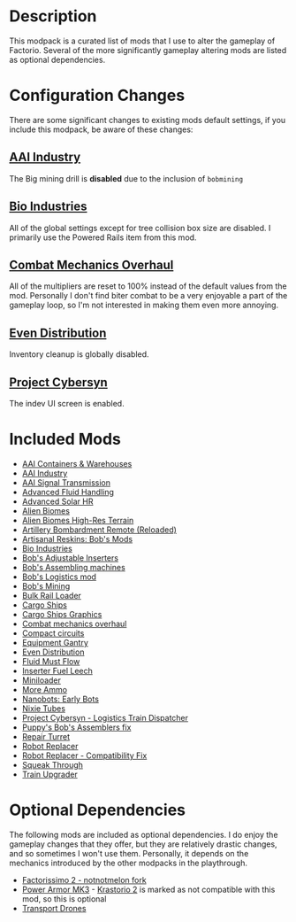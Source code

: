 # Description
This modpack is a curated list of mods that I use to alter the gameplay of Factorio. Several of the more significantly gameplay altering mods are listed as optional dependencies.

# Configuration Changes
There are some significant changes to existing mods default settings, if you include this modpack, be aware of these changes:

## [AAI Industry](https://mods.factorio.com/mod/aai-industry)
The Big mining drill is **disabled** due to the inclusion of `bobmining`

## [Bio Industries](https://mods.factorio.com/mod/Bio_Industries)
All of the global settings except for tree collision box size are disabled. I primarily use the Powered Rails item from this mod.

## [Combat Mechanics Overhaul](https://mods.factorio.com/mod/combat-mechanics-overhaul)
All of the multipliers are reset to 100% instead of the default values from the mod. Personally I don't find biter combat to be a very enjoyable a part of the gameplay loop, so I'm not interested in making them even more annoying.

## [Even Distribution](https://mods.factorio.com/mod/even-distribution)
Inventory cleanup is globally disabled.

## [Project Cybersyn](https://mods.factorio.com/mod/cybersyn)
The indev UI screen is enabled.

# Included Mods
* [AAI Containers & Warehouses](https://mods.factorio.com/mod/aai-containers)
* [AAI Industry](https://mods.factorio.com/mod/aai-industry)
* [AAI Signal Transmission](https://mods.factorio.com/mod/aai-signal-transmission)
* [Advanced Fluid Handling](https://mods.factorio.com/mod/underground-pipe-pack)
* [Advanced Solar HR](https://mods.factorio.com/mod/Advanced-Electric-Revamped-v16)
* [Alien Biomes](https://mods.factorio.com/mod/alien-biomes)
* [Alien Biomes High-Res Terrain](https://mods.factorio.com/mod/alien-biomes-hr-terrain)
* [Artillery Bombardment Remote (Reloaded)](https://mods.factorio.com/mod/artillery-bombardment-remote-reloaded)
* [Artisanal Reskins: Bob's Mods](https://mods.factorio.com/mod/reskins-bobs)
* [Bio Industries](https://mods.factorio.com/mod/Bio_Industries)
* [Bob's Adjustable Inserters](https://mods.factorio.com/mod/bobinserters)
* [Bob's Assembling machines](https://mods.factorio.com/mod/bobassembly)
* [Bob's Logistics mod](https://mods.factorio.com/mod/boblogistics)
* [Bob's Mining](https://mods.factorio.com/mod/bobmining)
* [Bulk Rail Loader](https://mods.factorio.com/mod/railloader)
* [Cargo Ships](https://mods.factorio.com/mod/cargo-ships)
* [Cargo Ships Graphics](https://mods.factorio.com/mod/cargo-ships-graphics)
* [Combat mechanics overhaul](https://mods.factorio.com/mod/combat-mechanics-overhaul)
* [Compact circuits](https://mods.factorio.com/mod/compaktcircuit)
* [Equipment Gantry](https://mods.factorio.com/mod/equipment-gantry)
* [Even Distribution](https://mods.factorio.com/mod/even-distribution)
* [Fluid Must Flow](https://mods.factorio.com/mod/FluidMustFlow)
* [Inserter Fuel Leech](https://mods.factorio.com/mod/InserterFuelLeech)
* [Miniloader](https://mods.factorio.com/mod/miniloader)
* [More Ammo](https://mods.factorio.com/mod/More_Ammo)
* [Nanobots: Early Bots](https://mods.factorio.com/mod/Nanobots)
* [Nixie Tubes](https://mods.factorio.com/mod/nixie-tubes)
* [Project Cybersyn - Logistics Train Dispatcher](https://mods.factorio.com/mod/cybersyn)
* [Puppy's Bob's Assemblers fix](https://mods.factorio.com/mod/puppy-bobs-logistics-fix)
* [Repair Turret](https://mods.factorio.com/mod/Repair_Turret)
* [Robot Replacer](https://mods.factorio.com/mod/botReplacer)
* [Robot Replacer - Compatibility Fix](https://mods.factorio.com/mod/botReplacer-compatibility-fix)
* [Squeak Through](https://mods.factorio.com/mod/Squeak%20Through)
* [Train Upgrader](https://mods.factorio.com/mod/train-upgrader)

# Optional Dependencies
The following mods are included as optional dependencies. I do enjoy the gameplay changes that they offer, but they are relatively drastic changes, and so sometimes I won't use them. Personally, it depends on the mechanics introduced by the other modpacks in the playthrough.

* [Factorissimo 2 - notnotmelon fork](https://mods.factorio.com/mod/factorissimo-2-notnotmelon)
* [Power Armor MK3](https://mods.factorio.com/mod/Power%20Armor%20MK3) - [Krastorio 2](https://mods.factorio.com/mod/Krastorio2) is marked as not compatible with this mod, so this is optional
* [Transport Drones](https://mods.factorio.com/mod/Transport_Drones)
